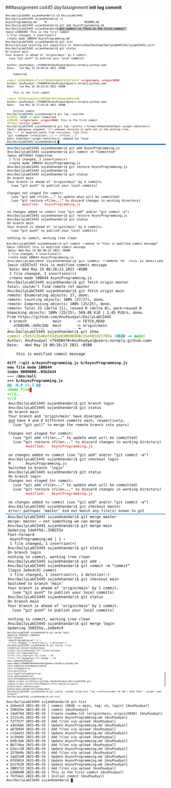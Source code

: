 ###assignment
_cs445 day1assignment_
**init** **log** **commit**

![git init commit](https://github.com/AnuPoudyal/DailyLabCS445/blob/main/init:commit.png)
![git log](https://github.com/AnuPoudyal/DailyLabCS445/blob/main/log.png)
![git restore](https://github.com/AnuPoudyal/DailyLabCS445/blob/main/restore.png)
![git amend](https://github.com/AnuPoudyal/DailyLabCS445/blob/main/amend.png)
![git fetch](https://github.com/AnuPoudyal/DailyLabCS445/blob/main/fetch.png)
![git show](https://github.com/AnuPoudyal/DailyLabCS445/blob/main/show.png)
![git show](https://github.com/AnuPoudyal/DailyLabCS445/blob/main/branch.png)
![git merge](https://github.com/AnuPoudyal/DailyLabCS445/blob/main/merge.png)
![git alias](https://github.com/AnuPoudyal/DailyLabCS445/blob/main/alias.png)
![git tag](https://github.com/AnuPoudyal/DailyLabCS445/blob/main/tag.png)

